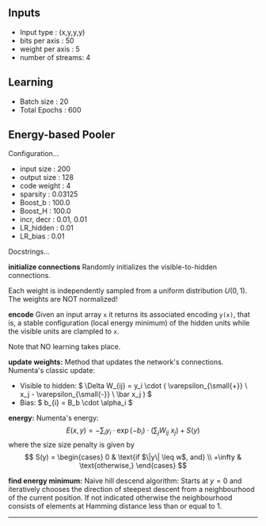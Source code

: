 

Inputs
------

 - Input type       : (x,y,y,y)
 - bits per axis    : 50
 - weight per axis  : 5
 - number of streams: 4
 
Learning
--------

 - Batch size   : 20
 - Total Epochs : 600

Energy-based Pooler
---------------

Configuration...

 - input size  : 200
 - output size : 128
 - code weight : 4
 - sparsity    : 0.03125
 - Boost_b     : 100.0
 - Boost_H     : 100.0
 - incr, decr  : 0.01, 0.01
 - LR_hidden   : 0.01
 - LR_bias     : 0.01

Docstrings...

**initialize connections**
Randomly initializes the visible-to-hidden connections.

Each weight is independently sampled from a uniform distribution $U(0,1)$.
The weights are NOT normalized!

**encode**
Given an input array `x` it returns its associated encoding `y(x)`, that is,
a stable configuration (local energy minimum) of the hidden units
while the visible units are clampled to `x`.

Note that NO learning takes place.

**update weights:**
Method that updates the network's connections.
Numenta's classic update:

 - Visible to hidden: $ \Delta W_{ij} = y_i \cdot  ( \varepsilon_{\small{+}} \ x_j - \varepsilon_{\small{-}} \ \bar x_j ) $
 - Bias:              $ b_{i}  = B_b \cdot \alpha_i $


**energy:**
Numenta's energy:
$$
    E(x,y)  = - \sum_i y_i \cdot \exp( - b_i ) \cdot (\sum_j W_{ij} \ x_j ) + S(y)
$$
where the size size penalty is given by
$$
    S(y) = \begin{cases}
            0        &  \text{if $\|y\| \leq w$, and} \\
            +\infty  &  \text{otherwise,}
           \end{cases}
$$

**find energy minimum:**
Naive hill descend algorithm:
Starts at $y=0$ and iteratively chooses the direction of steepest descent from
a neighbourhood of the current position. If not indicated otherwise the neighbourhood
consists of elements at Hamming distance less than or equal to $1$.

---------------
